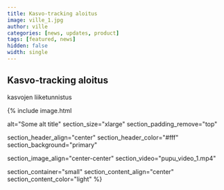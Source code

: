 ```yaml
---
title: Kasvo-tracking aloitus
image: ville_1.jpg
author: ville
categories: [news, updates, product]
tags: [featured, news]
hidden: false
width: single
---
```


## Kasvo-tracking aloitus



kasvojen liiketunnistus




{% include image.html

  alt="Some alt title"
  section_size="xlarge"
  section_padding_remove="top"


  section_header_align="center"
  section_header_color="#fff"
  section_background="primary"

  section_image_align="center-center"
  section_video="pupu_video_1.mp4"

  section_container="small"
  section_content_align="center"
  section_content_color="light"
%}
